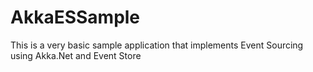 # AkkaESSample
This is a very basic sample application that implements Event Sourcing using Akka.Net and Event Store
